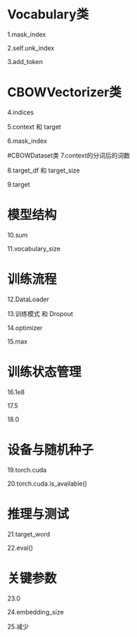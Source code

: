 # Vocabulary类
1.mask_index

2.self.unk_index

3.add_token

# CBOWVectorizer类
4.indices

5.context 和 target

6.mask_index

#CBOWDataset类 
7.context的分词后的词数

8.target_df 和 target_size

9.target

# 模型结构
10.sum

11.vocabulary_size

# 训练流程
12.DataLoader

13.训练模式 和 Dropout

14.optimizer

15.max

# 训练状态管理
16.1e8

17.5

18.0

# 设备与随机种子
19.torch.cuda

20.torch.cuda.is_available()

# 推理与测试
21.target_word

22.eval()

# 关键参数
23.0

24.embedding_size

25.减少
